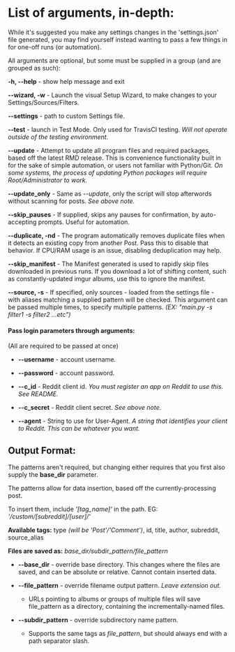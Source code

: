 # List of arguments, in-depth:
While it's suggested you make any settings changes in the 'settings.json' file generated, 
you may find yourself instead wanting to pass a few things in for one-off runs (or automation).

All arguments are optional, but some must be supplied in a group (and are grouped as such):

**-h, --help** -        show help message and exit

**--wizard, -w** - Launch the visual Setup Wizard, to make changes to your Settings/Sources/Filters.

**--settings** -        path to custom Settings file.

**--test** -            launch in Test Mode. Only used for TravisCI testing. 
*Will not operate outside of the testing environment.*

**--update**  -         Attempt to update all program files and required packages, based off the latest RMD release.
This is convenience functionality built in for the sake of simple automation, or users not familiar with Python/Git.
*On some systems, the process of updating Python packages will require Root/Administrator to work.*

**--update_only** -     Same as *--update*, only the script will stop afterwords without scanning for posts. 
*See above note.*

**--skip_pauses** -     If supplied, skips any pauses for confirmation, by auto-accepting prompts. Useful for automation.

**--duplicate, -nd** - The program automatically removes duplicate files when it detects an existing copy from another 
Post. Pass this to disable that behavior. If CPU/RAM usage is an issue, disabling deduplication may help.

**--skip_manifest** - The Manifest generated is used to rapidly skip files downloaded in previous runs. 
If you download a lot of shifting content, such as constantly-updated imgur albums, use this to ignore the manifest.

**--source, -s** - If specified, only sources - loaded from the settings file - with aliases matching a supplied pattern 
will be checked. This argument can be passed multiple times, to specify multiple patterns. 
*(EX: "main.py -s filter1 -s filter2 ...etc")*

#### Pass login parameters through arguments:
(All are required to be passed at once)
+ **--username**  -       account username. 

+ **--password**  -       account password.

+ **--c_id**   -          Reddit client id.  *You must register an app on Reddit to use this. See README.*

+ **--c_secret**  -       Reddit client secret.  *See above note.*

+ **--agent**   -         String to use for User-Agent.  *A string that identifies your client to Reddit. 
This can be whatever you want.*

## Output Format:
The patterns aren't required, but changing either requires that you first also supply the **base_dir** parameter.

The patterns allow for data insertion, based off the currently-processing post.

To insert them, include *'[tag_name]'* in the path. EG: *'/custom/[subreddit]/[user]/'*

**Available tags:** type *(will be 'Post'/'Comment')*, id, title, author, subreddit, source_alias

__Files are saved as:__ *base_dir/subdir_pattern/file_pattern*

+ **--base_dir**  -       override base directory. This changes where the files are saved, and can be absolute or relative. Cannot contain inserted data.

+ **--file_pattern** -    override filename output pattern. *Leave extension out.*
  + URLs pointing to albums or groups of multiple files will save file_pattern as a directory, containing the incrementally-named files.
  
+ **--subdir_pattern** -  override subdirectory name pattern. 
  + Supports the same tags as *file_pattern*, but should always end with a path separator slash.

